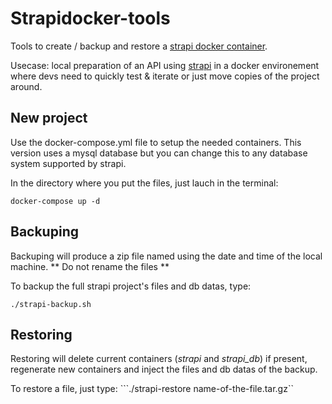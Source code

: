 # Strapidocker-tools
Tools to create / backup and restore a [strapi docker container](https://github.com/strapi/strapi-docker).

Usecase: local preparation of an API using [strapi](https://strapi.io/) in a docker environement where devs need to quickly test & iterate or just move copies of the project around.

## New project
Use the docker-compose.yml file to setup the needed containers. This version uses a mysql database but you can change this to any database system supported by strapi.

In the directory where you put the files, just lauch in the terminal:
```
docker-compose up -d
```

## Backuping
Backuping will produce a zip file named using the date and time of the local machine. ** Do not rename the files **

To backup the full strapi project's files and db datas, type:
```
./strapi-backup.sh
```

## Restoring
Restoring will delete current containers (*strapi* and *strapi_db*) if present, regenerate new containers and inject the files and db datas of the backup.

To restore a file, just type:
```./strapi-restore name-of-the-file.tar.gz``
